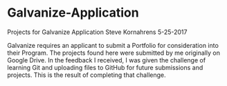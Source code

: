 # Galvanize-Application
Projects for Galvanize Application
Steve Kornahrens
5-25-2017

 Galvanize requires an applicant to submit a Portfolio for consideration into their Program. The projects found here were submitted by me originally on Google Drive. In the feedback I received, I was given the challenge of learning Git and uploading files to GitHub for future submissions and projects. This is the result of completing that challenge.
